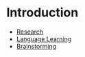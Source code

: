 # Introduction

* [Research](/uses/research)
* [Language Learning](/uses/language-learning)
* [Brainstorming](/uses/brainstorming)
